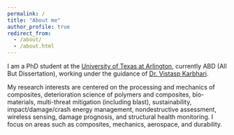 ```yaml
---
permalink: /
title: "About me"
author_profile: true
redirect_from: 
  - /about/
  - /about.html
---
```


I am a PhD student at the [University of Texas at Arlington](https://www.uta.edu/), currently ABD (All But Dissertation), working under the guidance of [Dr. Vistasp Karbhari](https://www.uta.edu/academics/faculty/profile?username=karbhari). 

My research interests are centered on the processing and mechanics of composites, deterioration science of polymers and composites, bio-materials, multi-threat mitigation (including blast), sustainability, impact/damage/crash energy management, nondestructive assessment, wireless sensing, damage prognosis, and structural health monitoring. I focus on areas such as composites, mechanics, aerospace, and durability.
